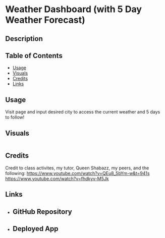 # Weather Dashboard (with 5 Day Weather Forecast)

## Description



## Table of Contents

- [Usage](#usage)
- [Visuals](#visuals) 
- [Credits](#credits) 
- [Links](#links)

## Usage
Visit page and input desired city to access the current weather and 5 days to follow!

## Visuals

<img src="" alt=""/>


## Credits
Credit to class activites, my tutor, Queen Shabazz, my peers, and the following:
https://www.youtube.com/watch?v=QEu8_5bYm-w&t=941s
https://www.youtube.com/watch?v=fhdkyv-M5Jk

## Links

- GitHub Repository
    - 
- Deployed App
    - 


